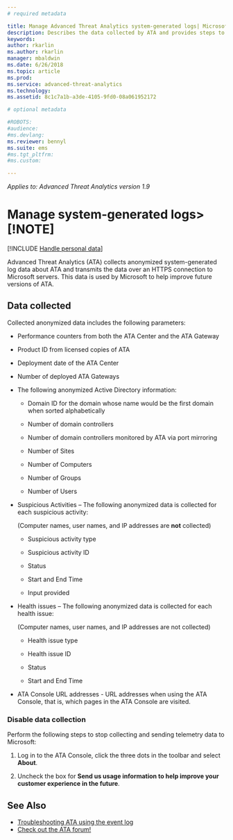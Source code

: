 ```yaml
---
# required metadata

title: Manage Advanced Threat Analytics system-generated logs| Microsoft Docs
description: Describes the data collected by ATA and provides steps to turn off data collection.
keywords:
author: rkarlin
ms.author: rkarlin
manager: mbaldwin
ms.date: 6/26/2018
ms.topic: article
ms.prod:
ms.service: advanced-threat-analytics
ms.technology:
ms.assetid: 8c1c7a1b-a3de-4105-9fd0-08a061952172

# optional metadata

#ROBOTS:
#audience:
#ms.devlang:
ms.reviewer: bennyl
ms.suite: ems
#ms.tgt_pltfrm:
#ms.custom:

---
```


*Applies to: Advanced Threat Analytics version 1.9*



# Manage system-generated logs> [!NOTE]

[!INCLUDE [Handle personal data](../includes/gdpr-intro-sentence.md)]

Advanced Threat Analytics (ATA) collects anonymized system-generated log data about ATA and transmits the data over an HTTPS connection to Microsoft servers.  This data is used by Microsoft to help improve future versions of ATA.

## Data collected
Collected anonymized data includes the following parameters:

-   Performance counters from both the ATA Center and the ATA Gateway

-   Product ID from licensed copies of ATA

-   Deployment date of the ATA Center

-   Number of deployed ATA Gateways

-   The following anonymized Active Directory information:

    -   Domain ID for the domain whose name would be the first domain when sorted alphabetically

    -   Number of domain controllers

    -   Number of domain controllers monitored by ATA via port mirroring

    -   Number of Sites

    -   Number of Computers

    -   Number of Groups

    -   Number of Users

-   Suspicious Activities  – The following anonymized data is collected for each suspicious activity:

    (Computer names, user names, and IP addresses are **not** collected)

    -   Suspicious activity type

    -   Suspicious activity ID

    -   Status

    -   Start and End Time

    -   Input provided

- Health issues – The following anonymized data is collected for each health issue:

    (Computer names, user names, and IP addresses are not collected)

    -   Health issue type

    -   Health issue ID

    -   Status

    -   Start and End Time

- ATA Console URL addresses - URL addresses when using the ATA Console, that is, which pages in the ATA Console are visited.


### Disable data collection
Perform the following steps to stop collecting and sending telemetry data to Microsoft:

1.  Log in to the ATA Console, click the three dots in the toolbar and select **About**.

2.  Uncheck the box for **Send us usage information to help improve your customer experience in the future**.

## See Also
- [Troubleshooting ATA using the event log](troubleshooting-ata-using-logs.md)
- [Check out the ATA forum!](https://social.technet.microsoft.com/Forums/security/home?forum=mata)
